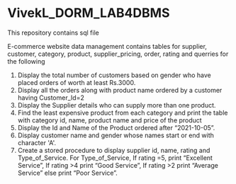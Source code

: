 # VivekL_DORM_LAB4DBMS
This repository contains sql file 


E-commerce website data management
contains  tables for supplier, customer, category, product, supplier_pricing, order, rating 
and querries for the following
 
1)	Display the total number of customers based on gender who have placed orders of worth at least Rs.3000.
2)	Display all the orders along with product name ordered by a customer having Customer_Id=2
3)	Display the Supplier details who can supply more than one product.
4)	Find the least expensive product from each category and print the table with category id, name, product name and price of the product
5)	Display the Id and Name of the Product ordered after “2021-10-05”.
6)	Display customer name and gender whose names start or end with character 'A'.
7)	Create a stored procedure to display supplier id, name, rating and Type_of_Service. For Type_of_Service, If rating =5, print “Excellent Service”,
     If rating >4 print “Good Service”, If rating >2 print “Average Service” else print “Poor Service”.
 
